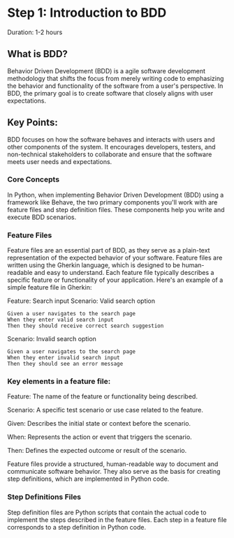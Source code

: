 # Step 1: Introduction to BDD
Duration: 1-2 hours

## What is BDD?
Behavior Driven Development (BDD) is a agile software development methodology that shifts the focus from merely writing code to emphasizing the behavior and functionality of the software from a user's perspective. In BDD, the primary goal is to create software that closely aligns with user expectations.

## Key Points:

BDD focuses on how the software behaves and interacts with users and other components of the system.
It encourages developers, testers, and non-technical stakeholders to collaborate and ensure that the software meets user needs and expectations.

### Core Concepts
In Python, when implementing Behavior Driven Development (BDD) using a framework like Behave, the two primary components you'll work with are feature files and step definition files. These components help you write and execute BDD scenarios.

### Feature Files
Feature files are an essential part of BDD, as they serve as a plain-text representation of the expected behavior of your software. Feature files are written using the Gherkin language, which is designed to be human-readable and easy to understand. Each feature file typically describes a specific feature or functionality of your application. Here's an example of a simple feature file in Gherkin:

Feature: Search input
  Scenario: Valid search option
  
    Given a user navigates to the search page
    When they enter valid search input
    Then they should receive correct search suggestion

  Scenario: Invalid search option
  
    Given a user navigates to the search page
    When they enter invalid search input
    Then they should see an error message

### Key elements in a feature file:

Feature: The name of the feature or functionality being described.

Scenario: A specific test scenario or use case related to the feature.

Given: Describes the initial state or context before the scenario.

When: Represents the action or event that triggers the scenario.

Then: Defines the expected outcome or result of the scenario.

Feature files provide a structured, human-readable way to document and communicate software behavior. They also serve as the basis for creating step definitions, which are implemented in Python code.
    
### Step Definitions Files
Step definition files are Python scripts that contain the actual code to implement the steps described in the feature files. Each step in a feature file corresponds to a step definition in Python code.


